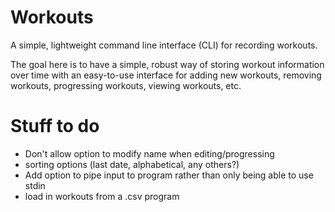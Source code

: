 # Workouts

A simple, lightweight command line interface (CLI) for recording workouts.

The goal here is to have a simple, robust way of storing workout information over time with an easy-to-use interface for adding new workouts, removing workouts, progressing workouts, viewing workouts, etc.


# Stuff to do
- Don't allow option to modify name when editing/progressing
- sorting options (last date, alphabetical, any others?)
- Add option to pipe input to program rather than only being able to use stdin
- load in workouts from a .csv program

